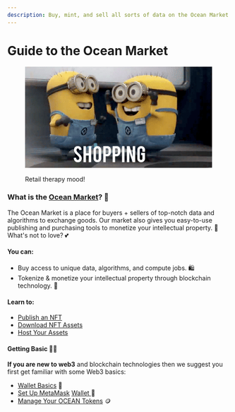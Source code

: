 ```yaml
---
description: Buy, mint, and sell all sorts of data on the Ocean Market
---
```


# Guide to the Ocean Market

<figure><img src="../.gitbook/assets/shopping-minions.gif" alt=""><figcaption><p>Retail therapy mood!</p></figcaption></figure>

### What is the [Ocean Market](https://market.oceanprotocol.com/)? 🛒

The Ocean Market is a place for buyers + sellers of top-notch data and algorithms to exchange goods. Our market also gives you easy-to-use publishing and purchasing tools to monetize your intellectual property. 🤑 What's not to love? 💕

#### **You can:**

* Buy access to unique data, algorithms, and compute jobs. 🛍️
* Tokenize & monetize your intellectual property through blockchain technology. 💪

#### **Learn to:**

* [Publish an NFT](publish-data-nfts.md)
* [Download NFT Assets](buy-data-nfts.md)
* [Host Your Assets](asset-hosting/)

#### Getting Basic 💁‍♀️

**If you are new to web3** and blockchain technologies then we suggest you first get familiar with some Web3 basics:

* [Wallet Basics](../discover/wallets/) 👛
* [Set Up MetaMask](../discover/wallets/metamask-setup.md) [Wallet ](../discover/wallets/metamask-setup.md)🦊
* [Manage Your OCEAN Tokens](../discover/wallets-and-ocean-tokens.md) 🪙
